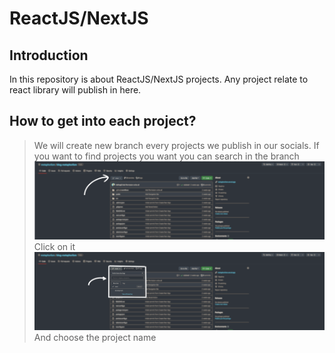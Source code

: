 # ReactJS/NextJS

## Introduction
In this repository is about ReactJS/NextJS projects. Any project relate to react library will publish in here.

## How to get into each project?

> We will create new branch every projects we publish in our socials.
> If you want to find projects you want you can search in the branch
> ![Branch Location in Github](/assets/branch-location.png)
> Click on it
> ![Opened Branch Location](/assets/branch-location-active.png)
> And choose the project name

